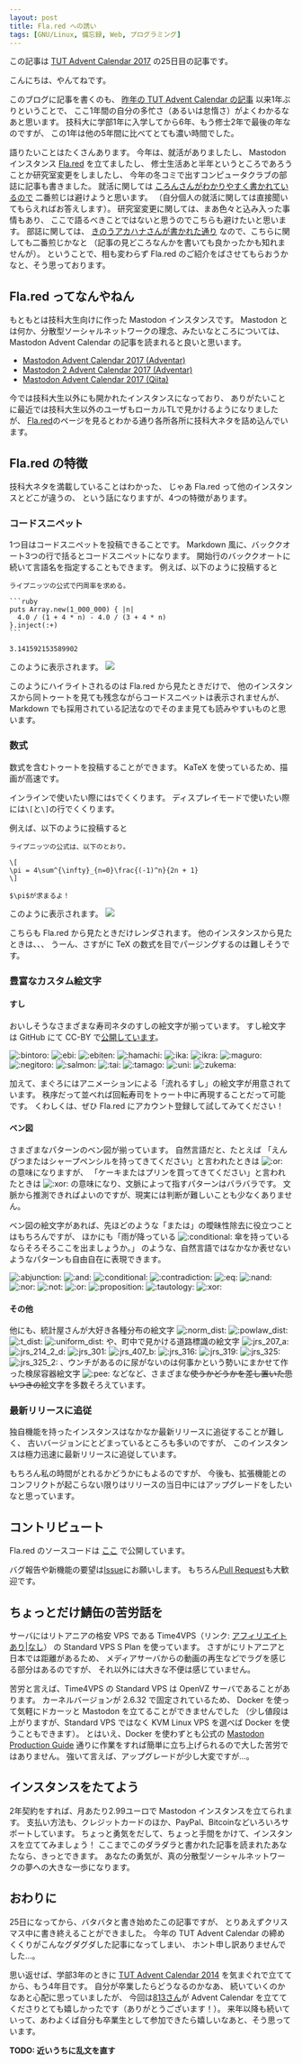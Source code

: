 ```yaml
---
layout: post
title: Fla.red への誘い
tags: [GNU/Linux, 備忘録, Web, プログラミング]
---
```


この記事は
[TUT Advent Calendar 2017](https://adventar.org/calendars/2335)
の25日目の記事です。

こんにちは、やんてねです。

このブログに記事を書くのも、
[昨年の TUT Advent Calendar の記事](https://yantene.net/use_tutvpn_wisely.html)
以来1年ぶりということで、
ここ1年間の自分の多忙さ（あるいは怠惰さ）がよくわかるなあと思います。
技科大に学部1年に入学してから6年、もう修士2年で最後の年なのですが、
この1年は他の5年間に比べてとても濃い時間でした。

<!-- more -->

語りたいことはたくさんあります。
今年は、就活がありましたし、
Mastodon インスタンス [Fla.red](https://fla.red) を立てましたし、
修士生活あと半年というところであろうことか研究室変更をしましたし、
今年の冬コミで出すコンピュータクラブの部誌に記事も書きました。
就活に関しては
[ころんさんがわかりやすく書かれているので](http://collonville.hateblo.jp/entry/2017/12/17/110000)
二番煎じは避けようと思います。
（自分個人の就活に関しては直接聞いてもらえればお答えします）。
研究室変更に関しては、まあ色々と込み入った事情もあり、
ここで語るべきことではないと思うのでこちらも避けたいと思います。
部誌に関しては、
[きのうアカハナさんが書かれた通り](https://twitter.com/TUT_CClub/status/945091868781506560)
なので、こちらに関しても二番煎じかなと
（記事の見どころなんかを書いても良かったかも知れませんが）。
ということで、相も変わらず Fla.red のご紹介をばさせてもらおうかなと、そう思っております。

## Fla.red ってなんやねん

もともとは技科大生向けに作った Mastodon インスタンスです。
Mastodon とは何か、分散型ソーシャルネットワークの理念、みたいなところについては、
Mastodon Advent Calendar の記事を読まれると良いと思います。

- [Mastodon Advent Calendar 2017 (Adventar)](https://adventar.org/calendars/2178)
- [Mastodon 2 Advent Calendar 2017 (Adventar)](https://adventar.org/calendars/2265)
- [Mastodon Advent Calendar 2017 (Qiita)](https://qiita.com/advent-calendar/2017/mastodon)

今では技科大生以外にも開かれたインスタンスになっており、
ありがたいことに最近では技科大生以外のユーザもローカルTLで見かけるようになりましたが、
[Fla.red](https://fla.red)のページを見るとわかる通り各所各所に技科大ネタを詰め込んでいます。

## Fla.red の特徴

技科大ネタを満載していることはわかった、
じゃあ Fla.red って他のインスタンスとどこが違うの、
という話になりますが、4つの特徴があります。

### コードスニペット

1つ目はコードスニペットを投稿できることです。
Markdown 風に、バッククオート3つの行で括るとコードスニペットになります。
開始行のバッククオートに続いて言語名を指定することもできます。
例えば、以下のように投稿すると
````
ライプニッツの公式で円周率を求める。

```ruby
puts Array.new(1_000_000) { |n|
  4.0 / (1 + 4 * n) - 4.0 / (3 + 4 * n)
}.inject(:+)
```

3.141592153589902
````
このように表示されます。
<img src='/images/2017-12-25-invitation_to_flared/codesnippet.png'>

このようにハイライトされるのは Fla.red から見たときだけで、
他のインスタンスから同トゥートを見ても残念ながらコードスニペットは表示されませんが、
Markdown でも採用されている記法なのでそのまま見ても読みやすいものと思います。

### 数式

数式を含むトゥートを投稿することができます。
KaTeX を使っているため、描画が高速です。

インラインで使いたい際には`$`でくくります。
ディスプレイモードで使いたい際には`\[`と`\]`の行でくくります。

例えば、以下のように投稿すると
````
ライプニッツの公式は、以下のとおり。

\[
\pi = 4\sum^{\infty}_{n=0}\frac{(-1)^n}{2n + 1}
\]

$\pi$が求まるよ！
````
このように表示されます。
<img src='/images/2017-12-25-invitation_to_flared/equation.png'>

こちらも Fla.red から見たときだけレンダされます。
他のインスタンスから見たときは、、、
うーん、さすがに TeX の数式を目でパージングするのは難しそうです。

### 豊富なカスタム絵文字

#### すし

おいしそうなさまざまな寿司ネタのすしの絵文字が揃っています。
すし絵文字は GitHub にて CC-BY で[公開しています](https://github.com/yantene/sushiemoji)。

<img class='emoji' alt=":bintoro:" title="びんとろ" src="//media.fla.red/mstdn/custom_emojis/images/000/001/064/original/bintoro.png">
<img class='emoji' alt=":ebi:" title="えび" src="//media.fla.red/mstdn/custom_emojis/images/000/001/069/original/ebi.png">
<img class='emoji' alt=":ebiten:" title="えび天" src="//media.fla.red/mstdn/custom_emojis/images/000/001/070/original/ebiten.png">
<img class='emoji' alt=":hamachi:" title="はまち" src="//media.fla.red/mstdn/custom_emojis/images/000/001/052/original/hamachi.png">
<img class='emoji' alt=":ika:" title="いか" src="//media.fla.red/mstdn/custom_emojis/images/000/001/054/original/ika.png">
<img class='emoji' alt=":ikra:" title="いくら" src="//media.fla.red/mstdn/custom_emojis/images/000/001/055/original/ikra.png">
<img class='emoji' alt=":maguro:" title="まぐろ" src="//media.fla.red/mstdn/custom_emojis/images/000/001/056/original/maguro.png">
<img class='emoji' alt=":negitoro:" title="ねぎとろ" src="//media.fla.red/mstdn/custom_emojis/images/000/001/072/original/negitoro.png">
<img class='emoji' alt=":salmon:" title="サーモン" src="//media.fla.red/mstdn/custom_emojis/images/000/001/058/original/salmon.png">
<img class='emoji' alt=":tai:" title="たい" src="//media.fla.red/mstdn/custom_emojis/images/000/001/071/original/tai.png">
<img class='emoji' alt=":tamago:" title="たまご" src="//media.fla.red/mstdn/custom_emojis/images/000/001/059/original/tamago.png">
<img class='emoji' alt=":uni:" title="うに" src="//media.fla.red/mstdn/custom_emojis/images/000/001/073/original/uni.png">
<img class='emoji' alt=":zukema:" title="漬けまぐろ" src="//media.fla.red/mstdn/custom_emojis/images/000/001/061/original/zukemaguro.png">

加えて、まぐろにはアニメーションによる「流れるすし」の絵文字が用意されています。
秩序だって並べれば回転寿司をトゥート中に再現することだって可能です。
くわしくは、ぜひ Fla.red にアカウント登録して試してみてください！

#### ベン図

さまざまなパターンのベン図が揃っています。
自然言語だと、たとえば
「えんぴつまたはシャープペンシルを持ってきてください」と言われたときは
<img class='emoji' alt=":or:" title="or" src="//media.fla.red/mstdn/custom_emojis/images/000/000/038/original/or.png">
の意味になりますが、
「ケーキまたはプリンを買ってきてください」と言われたときは
<img class='emoji' alt=":xor:" title="xor" src="//media.fla.red/mstdn/custom_emojis/images/000/000/039/original/xor.png">
の意味になり、文脈によって指すパターンはバラバラです。
文脈から推測できればよいのですが、現実には判断が難しいことも少なくありません。

ベン図の絵文字があれば、先ほどのような「または」の曖昧性除去に役立つことはもちろんですが、
ほかにも「雨が降っている
<img class='emoji' alt=":conditional:" title="conditional" src="//media.fla.red/mstdn/custom_emojis/images/000/000/044/original/conditional.png">
傘を持っている ならそろそろここを出ましょうか。」
のような、自然言語ではなかなか表せないようなパターンも自由自在に表現できます。

<img class='emoji' alt=":abjunction:" title="abjunction" src="//media.fla.red/mstdn/custom_emojis/images/000/000/041/original/abjunction.png">
<img class='emoji' alt=":and:" title="and" src="//media.fla.red/mstdn/custom_emojis/images/000/000/033/original/and.png">
<img class='emoji' alt=":conditional:" title="conditional" src="//media.fla.red/mstdn/custom_emojis/images/000/000/044/original/conditional.png">
<img class='emoji' alt=":contradiction:" title="contradiction" src="//media.fla.red/mstdn/custom_emojis/images/000/000/042/original/contradiction.png">
<img class='emoji' alt=":eq:" title="eq" src="//media.fla.red/mstdn/custom_emojis/images/000/000/040/original/eq.png">
<img class='emoji' alt=":nand:" title="nand" src="//media.fla.red/mstdn/custom_emojis/images/000/000/034/original/nand.png">
<img class='emoji' alt=":nor:" title="nor" src="//media.fla.red/mstdn/custom_emojis/images/000/000/035/original/nor.png">
<img class='emoji' alt=":not:" title="not" src="//media.fla.red/mstdn/custom_emojis/images/000/000/037/original/not.png">
<img class='emoji' alt=":or:" title="or" src="//media.fla.red/mstdn/custom_emojis/images/000/000/038/original/or.png">
<img class='emoji' alt=":proposition:" title="proposition" src="//media.fla.red/mstdn/custom_emojis/images/000/000/054/original/proposition.png">
<img class='emoji' alt=":tautology:" title="tautology" src="//media.fla.red/mstdn/custom_emojis/images/000/000/043/original/tautology.png">
<img class='emoji' alt=":xor:" title="xor" src="//media.fla.red/mstdn/custom_emojis/images/000/000/039/original/xor.png">

#### その他

他にも、統計屋さんが大好き各種分布の絵文字
<img class='emoji' alt=":norm_dist:" title="正規分布" src="//media.fla.red/mstdn/custom_emojis/images/000/000/027/original/norm_dist.png">
<img class='emoji' alt=":powlaw_dist:" title="冪分布" src="//media.fla.red/mstdn/custom_emojis/images/000/000/028/original/powlaw_dist.png">
<img class='emoji' alt=":t_dist:" title="T分布" src="//media.fla.red/mstdn/custom_emojis/images/000/000/029/original/t_dist.png">
<img class='emoji' alt=":uniform_dist:" title="一様分布" src="//media.fla.red/mstdn/custom_emojis/images/000/000/030/original/uniform_dist.png">
や、町中で見かける道路標識の絵文字
<img class='emoji' alt=":jrs_207_a:" title="jrs_207_a" src="//media.fla.red/mstdn/custom_emojis/images/000/000/930/original/jrs_207_a.png">
<img class='emoji' alt=":jrs_214_2_d:" title="jrs_214_2_d" src="//media.fla.red/mstdn/custom_emojis/images/000/000/944/original/jrs_214_2_d.png">
<img class='emoji' alt=":jrs_301:" title="jrs_301" src="//media.fla.red/mstdn/custom_emojis/images/000/000/946/original/jrs_301.png">
<img class='emoji' alt=":jrs_407_b:" title="jrs_407_b" src="//media.fla.red/mstdn/custom_emojis/images/000/000/967/original/jrs_407_b.png">
<img class='emoji' alt=":jrs_316:" title="jrs_316" src="//media.fla.red/mstdn/custom_emojis/images/000/000/954/original/jrs_316.png">
<img class='emoji' alt=":jrs_319:" title="jrs_319" src="//media.fla.red/mstdn/custom_emojis/images/000/000/955/original/jrs_319.png">
<img class='emoji' alt=":jrs_325:" title="jrs_325" src="//media.fla.red/mstdn/custom_emojis/images/000/000/956/original/jrs_325.png">
<img class='emoji' alt=":jrs_325_2:" title="jrs_325_2" src="//media.fla.red/mstdn/custom_emojis/images/000/000/957/original/jrs_325_2.png">
、ウンチがあるのに尿がないのは何事かという勢いにまかせて作った検尿容器絵文字
<img class='emoji' alt=":pee:" title="検尿容器" src="//media.fla.red/mstdn/custom_emojis/images/000/000/441/original/pee.png">
などなど、さまざまな<s>使うかどうかを差し置いた思いつきの</s>絵文字を多数そろえています。

### 最新リリースに追従

独自機能を持ったインスタンスはなかなか最新リリースに追従することが難しく、
古いバージョンにとどまっているところも多いのですが、
このインスタンスは極力迅速に最新リリースに追従しています。

もちろん私の時間がとれるかどうかにもよるのですが、
今後も、拡張機能とのコンフリクトが起こらない限りはリリースの当日中にはアップグレードをしたいなと思っています。

## コントリビュート

Fla.red のソースコードは
[ここ](https://github.com/yantene/mastodon)
で公開しています。

バグ報告や新機能の要望は[Issue](https://github.com/yantene/mastodon/issues)にお願いします。
もちろん[Pull Request](https://github.com/yantene/mastodon/pulls)も大歓迎です。

## ちょっとだけ鯖缶の苦労話を

サーバにはリトアニアの格安 VPS である
Time4VPS（リンク: [アフィリエイトあり](https://billing.time4vps.eu/?affid=2509)|[なし](https://time4vps.eu/)）
の Standard VPS S Plan を使っています。
さすがにリトアニアと日本では距離があるため、
メディアサーバからの動画の再生などでラグを感じる部分はあるのですが、
それ以外には大きな不便は感じていません。

苦労と言えば、Time4VPS の Standard VPS は OpenVZ サーバであることがあります。
カーネルバージョンが 2.6.32 で固定されているため、
Docker を使って気軽にドカーッと Mastodon を立てることができませんでした
（少し値段は上がりますが、Standard VPS ではなく KVM Linux VPS を選べば Docker を使うこともできます）。
とはいえ、Docker を使わずとも公式の
[Mastodon Production Guide](https://github.com/tootsuite/documentation/blob/master/Running-Mastodon/Production-guide.md)
通りに作業をすれば簡単に立ち上げられるので大した苦労ではありません。
強いて言えば、アップグレードが少し大変ですが…。

## インスタンスをたてよう

2年契約をすれば、月あたり2.99ユーロで Mastodon インスタンスを立てられます。
支払い方法も、クレジットカードのほか、PayPal、Bitcoinなどいろいろサポートしています。
ちょっと勇気をだして、ちょっと手間をかけて、インスタンスを立ててみましょう！
ここまでこのダラダラと書かれた記事を読まれたあなたなら、きっとできます。
あなたの勇気が、真の分散型ソーシャルネットワークの夢への大きな一歩になります。

## おわりに

25日になってから、バタバタと書き始めたこの記事ですが、
とりあえずクリスマス中に書き終えることができました。
今年の TUT Advent Calendar の締めくくりがこんなグダグダした記事になってしまい、
ホント申し訳ありませんでした…。

思い返せば、学部3年のときに
[TUT Advent Calendar 2014](https://adventar.org/calendars/639)
を気まぐれで立ててから、もう4年目です。
自分が卒業したらどうなるのかなあ、
続いていくのかなあと心配に思っていましたが、
今回は[813さん](https://twitter.com/@81a3)が Advent Calendar を立ててくださりとても嬉しかったです（ありがとうございます！）。
来年以降も続いていって、あわよくば自分も卒業生として参加できたら嬉しいなあと、そう思っています。

**TODO: 近いうちに乱文を直す**
